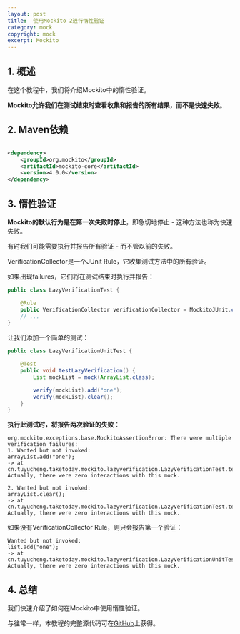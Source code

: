 ```yaml
---
layout: post
title:  使用Mockito 2进行惰性验证
category: mock
copyright: mock
excerpt: Mockito
---
```


## 1. 概述

在这个教程中，我们将介绍Mockito中的惰性验证。

**Mockito允许我们在测试结束时查看收集和报告的所有结果，而不是快速失败**。

## 2. Maven依赖

```xml

<dependency>
    <groupId>org.mockito</groupId>
    <artifactId>mockito-core</artifactId>
    <version>4.0.0</version>
</dependency>
```

## 3. 惰性验证

**Mockito的默认行为是在第一次失败时停止**，即急切地停止 - 这种方法也称为快速失败。

有时我们可能需要执行并报告所有验证 - 而不管以前的失败。

VerificationCollector是一个JUnit Rule，它收集测试方法中的所有验证。

如果出现failures，它们将在测试结束时执行并报告：

```java
public class LazyVerificationTest {

    @Rule
    public VerificationCollector verificationCollector = MockitoJUnit.collector();
    // ...
}
```

让我们添加一个简单的测试：

```java
public class LazyVerificationUnitTest {

    @Test
    public void testLazyVerification() {
        List mockList = mock(ArrayList.class);

        verify(mockList).add("one");
        verify(mockList).clear();
    }
}
```

**执行此测试时，将报告两次验证的失败**：

```text
org.mockito.exceptions.base.MockitoAssertionError: There were multiple verification failures:
1. Wanted but not invoked:
arrayList.add("one");
-> at cn.tuyucheng.taketoday.mockito.lazyverification.LazyVerificationTest.testLazyVerification(LazyVerificationTest.java:21)
Actually, there were zero interactions with this mock.

2. Wanted but not invoked:
arrayList.clear();
-> at cn.tuyucheng.taketoday.mockito.lazyverification.LazyVerificationTest.testLazyVerification(LazyVerificationTest.java:22)
Actually, there were zero interactions with this mock.
```

如果没有VerificationCollector Rule，则只会报告第一个验证：

```text
Wanted but not invoked:
list.add("one");
-> at cn.tuyucheng.taketoday.mockito.lazyverification.LazyVerificationUnitTest.whenLazilyVerified_thenReportsMultipleFailures(LazyVerificationUnitTest.java:16)
Actually, there were zero interactions with this mock.
```

## 4. 总结

我们快速介绍了如何在Mockito中使用惰性验证。

与往常一样，本教程的完整源代码可在[GitHub](https://github.com/tuyucheng7/taketoday-tutorial4j/tree/master/software.test/mockito-1)上获得。